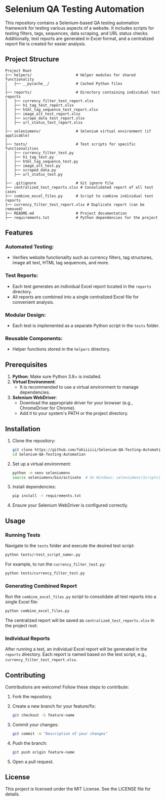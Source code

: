 
# Selenium QA Testing Automation

This repository contains a Selenium-based QA testing automation framework for testing various aspects of a website. It includes scripts for testing filters, tags, sequences, data scraping, and URL status checks. Additionally, test reports are generated in Excel format, and a centralized report file is created for easier analysis.

## Project Structure

```
Project Root
├── helpers/                    # Helper modules for shared functionality
│   ├── __pycache__/            # Cached Python files
│
├── reports/                    # Directory containing individual test reports
│   ├── currency_filter_test_report.xlsx
│   ├── h1_tag_test_report.xlsx
│   ├── html_tag_sequence_test_report.xlsx
│   ├── image_alt_test_report.xlsx
│   ├── scrape_data_test_report.xlsx
│   ├── url_status_test_report.xlsx
│
├── seleniumenv/                # Selenium virtual environment (if applicable)
│
├── tests/                      # Test scripts for specific functionalities
│   ├── currency_filter_test.py
│   ├── h1_tag_test.py
│   ├── html_tag_sequence_test.py
│   ├── image_alt_test.py
│   ├── scraped_data.py
│   ├── url_status_test.py
│
├── .gitignore                  # Git ignore file
├── centralized_test_reports.xlsx # Consolidated report of all test cases
├── combine_excel_files.py      # Script to combine individual test reports
├── currency_filter_test_report.xlsx # Duplicate report (can be removed)
├── README.md                   # Project documentation
├── requirements.txt            # Python dependencies for the project
```

## Features

### Automated Testing:
* Verifies website functionality such as currency filters, tag structures, image alt text, HTML tag sequences, and more.

### Test Reports:
* Each test generates an individual Excel report located in the `reports` directory.
* All reports are combined into a single centralized Excel file for convenient analysis.

### Modular Design:
* Each test is implemented as a separate Python script in the `tests` folder.

### Reusable Components:
* Helper functions stored in the `helpers` directory.

## Prerequisites

1. **Python**: Make sure Python 3.8+ is installed.
2. **Virtual Environment**:
   * It is recommended to use a virtual environment to manage dependencies.
3. **Selenium WebDriver**:
   * Download the appropriate driver for your browser (e.g., ChromeDriver for Chrome).
   * Add it to your system's PATH or the project directory.

## Installation

1. Clone the repository:

   ```bash
   git clone https://github.com/fahiiiiii/Selenium-QA-Testing-Automation.git
   cd Selenium-QA-Testing-Automation
   ```

2. Set up a virtual environment:

   ```bash
   python -m venv seleniumenv
   source seleniumenv/bin/activate  # On Windows: seleniumenv\Scripts\activate
   ```

3. Install dependencies:

   ```bash
   pip install -r requirements.txt
   ```

4. Ensure your Selenium WebDriver is configured correctly.


## Usage

### Running Tests

Navigate to the `tests` folder and execute the desired test script:

```bash
python tests/<test_script_name>.py
```

For example, to run the `currency_filter_test.py`:

```bash
python tests/currency_filter_test.py
```

### Generating Combined Report

Run the `combine_excel_files.py` script to consolidate all test reports into a single Excel file:

```bash
python combine_excel_files.py
```

The centralized report will be saved as `centralized_test_reports.xlsx` in the project root.

### Individual Reports

After running a test, an individual Excel report will be generated in the `reports` directory. Each report is named based on the test script, e.g., `currency_filter_test_report.xlsx`.

## Contributing

Contributions are welcome! Follow these steps to contribute:

1. Fork the repository.
2. Create a new branch for your feature/fix:

   ```bash
   git checkout -b feature-name
   ```

3. Commit your changes:

   ```bash
   git commit -m "Description of your changes"
   ```

4. Push the branch:

   ```bash
   git push origin feature-name
   ```

5. Open a pull request.

## License

This project is licensed under the MIT License. See the LICENSE file for details.
